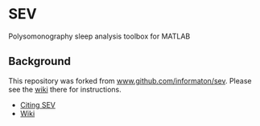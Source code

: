 # SEV
Polysomonography sleep analysis toolbox for MATLAB

## Background

This repository was forked from www.github.com/informaton/sev.  Please see the [wiki](https://github.com/informaton/sev/wiki) there for instructions.


* [Citing SEV](https://www.tandfonline.com/doi/full/10.1080/21681163.2014.891076)<br>
* [Wiki](https://github.com/informaton/sev/wiki)
